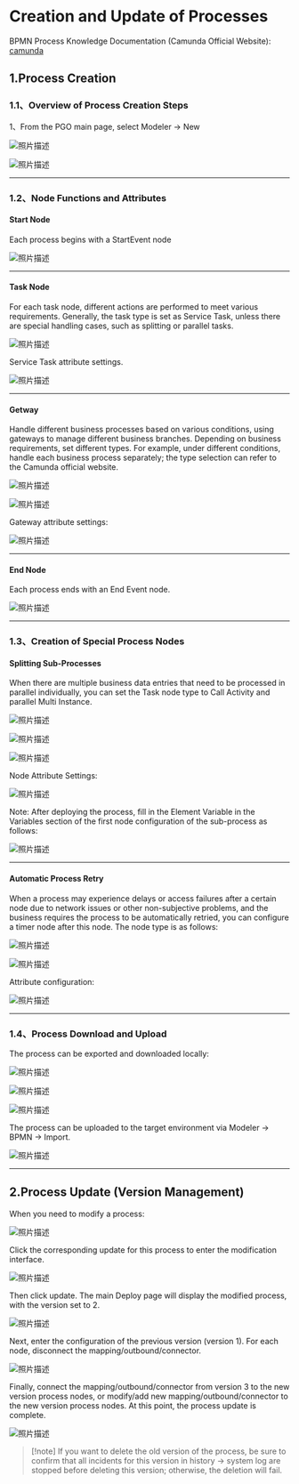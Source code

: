 ﻿# Creation and Update of Processes

BPMN Process Knowledge Documentation (Camunda Official Website):
[camunda](https://camunda.com/bpmn/ ':camunda')


## 1.Process Creation
### 1.1、Overview of Process Creation Steps
1、From the PGO main page, select Modeler → New

![照片描述](./image/Modeler.png)

![照片描述](./image/new.png)

***

### 1.2、Node Functions and Attributes
#### Start Node

Each process begins with a StartEvent node

![照片描述](./image/startEvent.png)

***

#### Task Node

For each task node, different actions are performed to meet various requirements. Generally, the task type is set as Service Task, unless there are special handling cases, such as splitting or parallel tasks.

![照片描述](./image/TaskNode1.png)


Service Task attribute settings.

![照片描述](./image/TaskNode2.png)

***

#### Getway
Handle different business processes based on various conditions, using gateways to manage different business branches.
Depending on business requirements, set different types.
For example, under different conditions, handle each business process separately; the type selection can refer to the Camunda official website.

![照片描述](./image/Gateway1.png)

![照片描述](./image/Gateway2.png)


Gateway attribute settings:

![照片描述](./image/Gateway3.png)

***

#### End Node

Each process ends with an End Event node.

![照片描述](./image/EndNode.png)

***

### 1.3、Creation of Special Process Nodes

#### Splitting Sub-Processes



When there are multiple business data entries that need to be processed in parallel individually, you can set the Task node type to Call Activity and parallel Multi Instance.

![照片描述](./image/SplittingSub-Processes1.png)

![照片描述](./image/SplittingSub-Processes2.png)

![照片描述](./image/SplittingSub-Processes3.png)

Node Attribute Settings:

![照片描述](./image/SplittingSub-Processes4.png)

Note: After deploying the process, fill in the Element Variable in the Variables section of the first node configuration of the sub-process as follows:

![照片描述](./image/SplittingSub-Processes5.png)

***

#### Automatic Process Retry

When a process may experience delays or access failures after a certain node due to network issues or other non-subjective problems, and the business requires the process to be automatically retried, you can configure a timer node after this node. The node type is as follows:

![照片描述](./image/AutomaticProcessRetry1.png)

![照片描述](./image/AutomaticProcessRetry2.png)

Attribute configuration:

![照片描述](./image/AutomaticProcessRetry3.png)

***

### 1.4、Process Download and Upload

The process can be exported and downloaded locally:

![照片描述](./image/ProcessDownloadandUpload1.png)

![照片描述](./image/ProcessDownloadandUpload2.png)

![照片描述](./image/ProcessDownloadandUpload3.png)

The process can be uploaded to the target environment via Modeler → BPMN → Import.

![照片描述](./image/ProcessDownloadandUpload4.png)

***

## 2.Process Update (Version Management)

When you need to modify a process:

![照片描述](./image/ProcessUpdate1.png)

Click the corresponding update for this process to enter the modification interface.

![照片描述](./image/ProcessUpdate2.png)

Then click update. The main Deploy page will display the modified process, with the version set to 2.

![照片描述](./image/ProcessUpdate3.png)

Next, enter the configuration of the previous version (version 1). For each node, disconnect the mapping/outbound/connector.

![照片描述](./image/ProcessUpdate4.png)

Finally, connect the mapping/outbound/connector from version 3 to the new version process nodes, or modify/add new mapping/outbound/connector to the new version process nodes. At this point, the process update is complete.

![照片描述](./image/ProcessUpdate5.png)

 > [!note]  If you want to delete the old version of the process, be sure to confirm that all incidents for this version in history → system log are stopped before deleting this version; otherwise, the deletion will fail.
